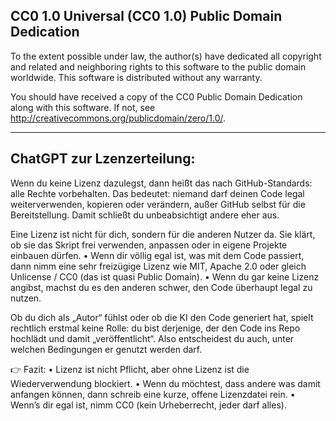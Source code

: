 ## CC0 1.0 Universal (CC0 1.0) Public Domain Dedication

To the extent possible under law, the author(s) have dedicated all copyright and related
and neighboring rights to this software to the public domain worldwide. This software is
distributed without any warranty.

You should have received a copy of the CC0 Public Domain Dedication along with this
software. If not, see <http://creativecommons.org/publicdomain/zero/1.0/>.

----------

## ChatGPT zur Lzenzerteilung:

Wenn du keine Lizenz dazulegst, dann heißt das nach GitHub-Standards: alle Rechte vorbehalten. Das bedeutet: niemand darf deinen Code legal weiterverwenden, kopieren oder verändern, außer GitHub selbst für die Bereitstellung. Damit schließt du unbeabsichtigt andere eher aus.

Eine Lizenz ist nicht für dich, sondern für die anderen Nutzer da. Sie klärt, ob sie das Skript frei verwenden, anpassen oder in eigene Projekte einbauen dürfen.
	•	Wenn dir völlig egal ist, was mit dem Code passiert, dann nimm eine sehr freizügige Lizenz wie MIT, Apache 2.0 oder gleich Unlicense / CC0 (das ist quasi Public Domain).
	•	Wenn du gar keine Lizenz angibst, machst du es den anderen schwer, den Code überhaupt legal zu nutzen.

Ob du dich als „Autor“ fühlst oder ob die KI den Code generiert hat, spielt rechtlich erstmal keine Rolle: du bist derjenige, der den Code ins Repo hochlädt und damit „veröffentlicht“. Also entscheidest du auch, unter welchen Bedingungen er genutzt werden darf.

👉 Fazit:
	•	Lizenz ist nicht Pflicht, aber ohne Lizenz ist die Wiederverwendung blockiert.
	•	Wenn du möchtest, dass andere was damit anfangen können, dann schreib eine kurze, offene Lizenzdatei rein.
	•	Wenn’s dir egal ist, nimm CC0 (kein Urheberrecht, jeder darf alles).

